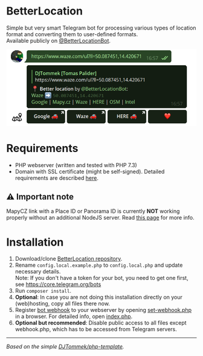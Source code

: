 # BetterLocation

Simple but very smart Telegram bot for processing various types of location format and converting them to user-defined formats.<br>
Available publicly on [@BetterLocationBot](https://t.me/BetterLocationBot).

![@BetterLocationBot example](asset/better-location-bot-example.png "@BetterLocationBot example")

# Requirements
- PHP webserver (written and tested with PHP 7.3)
- Domain with SSL certificate (might be self-signed). Detailed requirements are described [here](https://core.telegram.org/bots/webhooks).

## ⚠ Important note
MapyCZ link with a Place ID or Panorama ID is currently **NOT** working properly without an additional NodeJS server. Read [this page](src/nodejs/README.md) for more info.  


# Installation
1. Download/clone [BetterLocation repository](https://github.com/DJTommek/better-location). 
1. Rename `config.local.example.php` to `config.local.php` and update necessary details.<br>
Note: If you don't have a token for your bot, you need to get one first, see https://core.telegram.org/bots
1. Run `composer install`.
1. **Optional**: In case you are not doing this installation directly on your (web)hosting, copy all files there now.
1. Register [bot webhook](https://core.telegram.org/bots/api#setwebhook) to your webserver by opening [set-webhook.php](./set-webhook.php) in a browser. For detailed info, open [index.php](./index.php).
1. **Optional but recommended**: Disable public access to all files except webhook.php, which has to be accessed from Telegram servers. 

---
*Based on the simple [DJTommek/php-template](https://github.com/DJTommek/php-template).*

